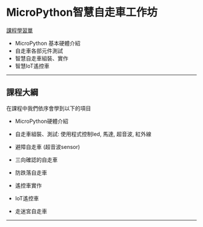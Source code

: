 # MicroPython智慧自走車工作坊

[課程學習單](smart-car-workshop.ipynb)

- MicroPython 基本硬體介紹
- 自走車各部元件測試
- 智慧自走車組裝、實作
- 智慧IoT遙控車

----

## 課程大綱

在課程中我們依序會學到以下的項目

- MicroPython硬體介紹
- 自走車組裝、測試: 使用程式控制led, 馬達, 超音波, 紅外線
- 避障自走車 (超音波sensor)
- 三向確認的自走車

- 防跌落自走車
    
- 遙控車實作
    
- IoT遙控車

- 走迷宮自走車
    
----
